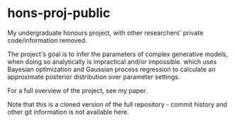 # hons-proj-public
My undergraduate honours project, with other researchers' private code/information removed.

The project's goal is to infer the parameters of complex generative models, when doing so analytically is impractical and/or impossible.
which uses Bayesian optimization and Gaussian process regression to calculate an approximate posterior distribution over parameter settings.

For a full overview of the project, see my paper.

Note that this is a cloned version of the full repository - commit history and other git information is not available here.
